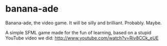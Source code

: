 banana-ade
==========

Banana-ade, the video game. It will be silly and brilliant. Probably. Maybe.

A simple SFML game made for the fun of learning, based on a stupid YouTube video we did:
http://www.youtube.com/watch?v=Riv8CCk_eUE
